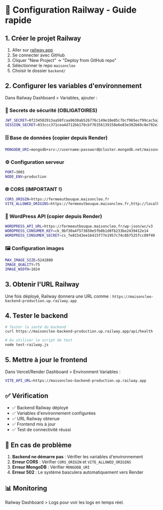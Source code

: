 # 🚀 Configuration Railway - Guide rapide

## 1. Créer le projet Railway

1. Aller sur [railway.app](https://railway.app)
2. Se connecter avec GitHub
3. Cliquer "New Project" → "Deploy from GitHub repo"
4. Sélectionner le repo `maisoncleo`
5. Choisir le dossier `backend/`

## 2. Configurer les variables d'environnement

Dans Railway Dashboard > Variables, ajouter :

### 🔐 Secrets de sécurité (OBLIGATOIRES)
```bash
JWT_SECRET=0f234502913aa50fcaa9638ab526776c149e10e05c7bcf965ecf99cac5a2794605773000eb0376f4e561919c30337cec97969e0e12ff436e510185bc8b763d07
SESSION_SECRET=033ccc371cea4d712bb170cbf76356139158e6e83e302b69c0e792e30bc7459638e15e6af928743e2ba40642193853a8ae969ad3db8608939ca08668eea099d7
```

### 🗄️ Base de données (copier depuis Render)
```bash
MONGODB_URI=mongodb+srv://username:password@cluster.mongodb.net/maisoncleo?retryWrites=true&w=majority
```

### ⚙️ Configuration serveur
```bash
PORT=3001
NODE_ENV=production
```

### 🌐 CORS (IMPORTANT !)
```bash
CORS_ORIGIN=https://fermeeutbouque.maisoncleo.fr
VITE_ALLOWED_ORIGINS=https://fermeeutbouque.maisoncleo.fr,http://localhost:5173
```

### 🔗 WordPress API (copier depuis Render)
```bash
WORDPRESS_API_URL=https://fermeeutbouque.maisoncleo.fr/wp-json/wc/v3
WORDPRESS_CONSUMER_KEY=ck_9bf30a4f573650e5fb0b1d8fb233be2439412e14
WORDPRESS_CONSUMER_SECRET=cs_fe01543ee16415f77e1957c74c8b7525fcc89f49
```

### 🖼️ Configuration images
```bash
MAX_IMAGE_SIZE=5242880
IMAGE_QUALITY=75
IMAGE_WIDTH=1024
```

## 3. Obtenir l'URL Railway

Une fois déployé, Railway donnera une URL comme :
`https://maisoncleo-backend-production.up.railway.app`

## 4. Tester le backend

```bash
# Tester la santé du backend
curl https://maisoncleo-backend-production.up.railway.app/api/health

# Ou utiliser le script de test
node test-railway.js
```

## 5. Mettre à jour le frontend

Dans Vercel/Render Dashboard > Environment Variables :
```bash
VITE_API_URL=https://maisoncleo-backend-production.up.railway.app
```

## ✅ Vérification

- ✅ Backend Railway déployé
- ✅ Variables d'environnement configurées
- ✅ URL Railway obtenue
- ✅ Frontend mis à jour
- ✅ Test de connectivité réussi

## 🚨 En cas de problème

1. **Backend ne démarre pas** : Vérifier les variables d'environnement
2. **Erreur CORS** : Vérifier `CORS_ORIGIN` et `VITE_ALLOWED_ORIGINS`
3. **Erreur MongoDB** : Vérifier `MONGODB_URI`
4. **Erreur 502** : Le système basculera automatiquement vers Render

## 📊 Monitoring

Railway Dashboard > Logs pour voir les logs en temps réel.
